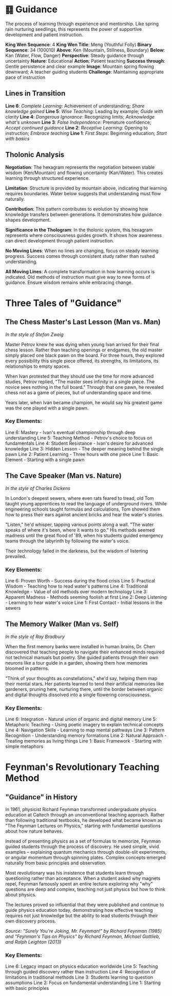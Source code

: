 # ䷃ Guidance

The process of learning through experience and mentorship. Like spring rain nurturing seedlings, this represents the power of supportive development and patient instruction.


**King Wen Sequence**: 4
**King Wen Title**: Meng (Youthful Folly)
**Binary Sequence**: 34 (100010)
**Above**: Ken (Mountain, Stillness, Boundary)
**Below**: Kan (Water, Flow, Danger)
**Perspective**: Steady guidance through uncertainty
**Nature**: Educational
**Action**: Patient teaching
**Success through**: Gentle persistence and clear example
**Image**: Mountain spring flowing downward; A teacher guiding students
**Challenge**: Maintaining appropriate pace of instruction

## Lines in Transition
**Line 6**: *Complete Learning*: Achievement of understanding; *Share knowledge gained*
**Line 5**: *Wise Teaching*: Leading by example; *Guide with clarity*
**Line 4**: *Dangerous Ignorance*: Recognizing limits; *Acknowledge what's unknown*
**Line 3**: *False Independence*: Premature confidence; *Accept continued guidance*
**Line 2**: *Receptive Learning*: Opening to instruction; *Embrace teaching*
**Line 1**: *First Steps*: Beginning education; *Start with basics*

## Tholonic Analysis
**Negotiation**: The hexagram represents the negotiation between stable wisdom (Ken/Mountain) and flowing uncertainty (Kan/Water). This creates learning through structured experience.

**Limitation**: Structure is provided by mountain above, indicating that learning requires boundaries. Water below suggests that understanding must flow naturally.

**Contribution**: This pattern contributes to evolution by showing how knowledge transfers between generations. It demonstrates how guidance shapes development.

**Significance in the Thologram**: In the tholonic system, this hexagram represents where consciousness guides growth. It shows how awareness can direct development through patient instruction.

**No Moving Lines**: When no lines are changing, focus on steady learning progress. Success comes through consistent study rather than rushed understanding.

**All Moving Lines**: A complete transformation in how learning occurs is indicated. Old methods of instruction must give way to new forms of guidance. Ensure wisdom remains while embracing change.
# Three Tales of "Guidance"

## The Chess Master's Last Lesson (Man vs. Man)
*In the style of Stefan Zweig*

Master Petrov knew he was dying when young Ivan arrived for their final chess lesson. Rather than teaching openings or endgames, the old master simply placed one black pawn on the board. For three hours, they explored every possibility this single piece offered, its strengths, its limitations, its relationships to empty spaces.

When Ivan protested that they should use the time for more advanced studies, Petrov replied, "The master sees infinity in a single piece. The novice sees nothing in the full board." Through that one pawn, he revealed chess not as a game of pieces, but of understanding space and time.

Years later, when Ivan became champion, he would say his greatest game was the one played with a single pawn.

### Key Elements:
Line 6: Mastery - Ivan's eventual championship through deep understanding
Line 5: Teaching Method - Petrov's choice to focus on fundamentals
Line 4: Student Resistance - Ivan's desire for advanced knowledge
Line 3: Hidden Lesson - The deeper meaning behind the single pawn
Line 2: Patient Learning - Three hours with one piece
Line 1: Basic Element - Starting with a single pawn

## The Cave Speaker (Man vs. Nature)
*In the style of Charles Dickens*

In London's deepest sewers, where even rats feared to tread, old Tom taught young apprentices to read the language of underground rivers. While engineering schools taught formulas and calculations, Tom showed them how to press their ears against ancient bricks and hear the water's stories.

"Listen," he'd whisper, tapping various points along a wall. "The water speaks of where it's been, where it wants to go." His methods seemed madness until the great flood of '89, when his students guided emergency teams through the labyrinth by following the water's voice.

Their technology failed in the darkness, but the wisdom of listening prevailed.

### Key Elements:
Line 6: Proven Worth - Success during the flood crisis
Line 5: Practical Wisdom - Teaching how to read water's patterns
Line 4: Traditional Knowledge - Value of old methods over modern technology
Line 3: Apparent Madness - Methods seeming foolish at first
Line 2: Deep Listening - Learning to hear water's voice
Line 1: First Contact - Initial lessons in the sewers

## The Memory Walker (Man vs. Self)
*In the style of Ray Bradbury*

When the first memory banks were installed in human brains, Dr. Chen discovered that teaching people to navigate their enhanced minds required not technical manuals but poetry. She guided patients through their own neurons like a tour guide in a garden, showing them how memories bloomed in patterns.

"Think of your thoughts as constellations," she'd say, helping them map their mental stars. Her patients learned to tend their artificial memories like gardeners, pruning here, nurturing there, until the border between organic and digital thoughts dissolved into a single flowering consciousness.

### Key Elements:
Line 6: Integration - Natural union of organic and digital memory
Line 5: Metaphoric Teaching - Using poetic imagery to explain technical concepts
Line 4: Navigation Skills - Learning to map mental pathways
Line 3: Pattern Recognition - Understanding memory formations
Line 2: Natural Approach - Treating memories as living things
Line 1: Basic Framework - Starting with simple metaphors
# Feynman's Revolutionary Teaching Method

## "Guidance" in History

In 1961, physicist Richard Feynman transformed undergraduate physics education at Caltech through an unconventional teaching approach. Rather than following traditional textbooks, he developed what became known as "The Feynman Lectures on Physics," starting with fundamental questions about how nature behaves.

Instead of presenting physics as a set of formulas to memorize, Feynman guided students through the process of discovery. He used simple, vivid examples – explaining quantum mechanics through double-slit experiments, or angular momentum through spinning plates. Complex concepts emerged naturally from basic principles and observation.

Most revolutionary was his insistence that students learn through questioning rather than acceptance. When a student asked why magnets repel, Feynman famously spent an entire lecture exploring why "why" questions are deep and complex, teaching not just physics but how to think about physics.

The lectures proved so influential that they were published and continue to guide physics education today, demonstrating how effective teaching requires not just knowledge but the ability to lead students through their own discovery process.

*Source: "Surely You're Joking, Mr. Feynman!" by Richard Feynman (1985) and "Feynman's Tips on Physics" by Richard Feynman, Michael Gottlieb, and Ralph Leighton (2013)*

### Key Elements:
Line 6: Legacy impact on physics education worldwide
Line 5: Teaching through guided discovery rather than instruction
Line 4: Recognition of limitations in traditional methods
Line 3: Students learning to question assumptions
Line 2: Focus on fundamental understanding
Line 1: Starting with basic principles